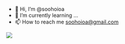 - 👋 Hi, I’m @soohoioa
- 🌱 I’m currently learning ...
- 📫 How to reach me soohoioa@gmail.com

<!---
soohoioa/soohoioa is a ✨ special ✨ repository because its `README.md` (this file) appears on your GitHub profile.
You can click the Preview link to take a look at your changes.
--->

<!---
<a href="https://github.com/devxb/gitanimals">
  <img src="https://render.gitanimals.org/lines/soohoioa?pet-id=1" width="1000" height="120"/>
</a>
--->

<a href="https://github.com/devxb/gitanimals">
  <img src="https://render.gitanimals.org/farms/soohoioa"/>
</a>
